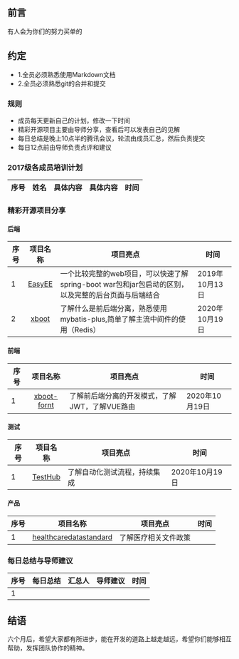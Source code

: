 ## 前言
有人会为你们的努力买单的

## 约定
* 1.全员必须熟悉使用Markdown文档
* 2.全员必须熟悉git的合并和提交

### 规则
- 成员每天更新自己的计划，修改一下时间
- 精彩开源项目主要由导师分享，查看后可以发表自己的见解
- 每日总结是晚上10点半的腾讯会议，轮流由成员汇总，然后负责提交
- 每日12点前由导师负责点评和建议

### 2017级各成员培训计划

| 序号 | 姓名 |具体内容 |具体内容 |时间|
| ------ | :------: |:------: |:------: |:------: |


### 精彩开源项目分享
#### 后端
| 序号 |项目名称|项目亮点|时间|
| ------ | :------: | ------ | ------ |
|1|[EasyEE](https://github.com/service-java/summer-cli-mybatis/tree/ffa8d5532b73a98de26d29718c5c218450c50f79/__cant-run-now/EasyEE)|一个比较完整的web项目，可以快速了解spring-boot war包和jar包启动的区别，以及完整的后台页面与后端结合|2019年10月13日|
|2|[xboot](https://github.com/Exrick/xboot.git)|了解什么是前后端分离，熟悉使用mybatis-plus,简单了解主流中间件的使用（Redis）|2020年10月19日|

#### 前端
| 序号 |项目名称|项目亮点|时间|
| ------ | :------: | ------ | ------ |
|1|[xboot-fornt](https://github.com/Exrick/xboot-front.git) |了解前后端分离的开发模式，了解JWT，了解VUE路由|2020年10月19日|

#### 测试
| 序号 |项目名称|项目亮点|时间|
| ------ | :------: | ------ | ------ |
|1|[TestHub](https://github.com/Jsir07/TestHub) |了解自动化测试流程，持续集成|2020年10月19日|

#### 产品
| 序号 |项目名称|项目亮点|时间|
| ------ | :------: | ------ | ------ |
|1|[healthcaredatastandard](https://github.com/wanghaisheng/healthcaredatastandard.git) |了解医疗相关文件政策|

### 每日总结与导师建议
| 序号 |每日总结|汇总人|导师建议|时间|
| ------ | :------: | ------ | ------ | ------ |
|1|||||

## 结语

六个月后，希望大家都有所进步，能在开发的道路上越走越远，希望你们能够相互帮助，发挥团队协作的精神。

